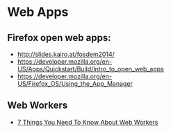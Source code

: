# Web Apps

## Firefox open web apps:

* http://slides.kairo.at/fosdem2014/
* https://developer.mozilla.org/en-US/Apps/Quickstart/Build/Intro_to_open_web_apps
* https://developer.mozilla.org/en-US/Firefox_OS/Using_the_App_Manager

## Web Workers

* [7 Things You Need To Know About Web Workers](http://www.developer.com/lang/jscript/7-things-you-need-to-know-about-web-workers.html)
